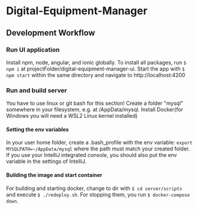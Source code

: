 # Digital-Equipment-Manager
## Development Workflow
### Run UI application
Install npm, node, angular, and ionic globally.
To install all packages, run `$ npm i` at projectFolder/digital-equipment-manager-ui. 
Start the app with `$ npm start` within the same directory and navigate to http://localhost:4200

### Run and build server
You have to use linux or git bash for this section!
Create a folder "mysql" somewhere in your filesystem, e.g. at <yourUser>/AppData/mysql.
Install Docker(for Windows you will need a WSL2 Linux kernel installed)

#### Setting the env variables
In your user home folder, create a .bash_profile with the env variable:
`export MYSQLPATH=~/AppData/mysql` where the path must match your created folder.
If you use your IntelliJ integrated console, you should also put the env variable in the settings of IntelliJ.

#### Building the image and start container
For building and starting docker, change to dir with `$ cd server/scripts` and execute `$ ./redeploy.sh`.
For stopping them, you run `$ docker-compose down`.

